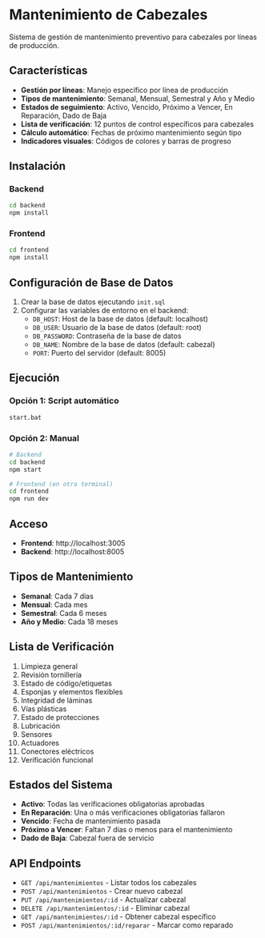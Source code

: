 # Mantenimiento de Cabezales

Sistema de gestión de mantenimiento preventivo para cabezales por líneas de producción.

## Características

- **Gestión por líneas**: Manejo específico por línea de producción
- **Tipos de mantenimiento**: Semanal, Mensual, Semestral y Año y Medio
- **Estados de seguimiento**: Activo, Vencido, Próximo a Vencer, En Reparación, Dado de Baja
- **Lista de verificación**: 12 puntos de control específicos para cabezales
- **Cálculo automático**: Fechas de próximo mantenimiento según tipo
- **Indicadores visuales**: Códigos de colores y barras de progreso

## Instalación

### Backend
```bash
cd backend
npm install
```

### Frontend
```bash
cd frontend
npm install
```

## Configuración de Base de Datos

1. Crear la base de datos ejecutando `init.sql`
2. Configurar las variables de entorno en el backend:
   - `DB_HOST`: Host de la base de datos (default: localhost)
   - `DB_USER`: Usuario de la base de datos (default: root)
   - `DB_PASSWORD`: Contraseña de la base de datos
   - `DB_NAME`: Nombre de la base de datos (default: cabezal)
   - `PORT`: Puerto del servidor (default: 8005)

## Ejecución

### Opción 1: Script automático
```bash
start.bat
```

### Opción 2: Manual
```bash
# Backend
cd backend
npm start

# Frontend (en otra terminal)
cd frontend
npm run dev
```

## Acceso

- **Frontend**: http://localhost:3005
- **Backend**: http://localhost:8005

## Tipos de Mantenimiento

- **Semanal**: Cada 7 días
- **Mensual**: Cada mes
- **Semestral**: Cada 6 meses  
- **Año y Medio**: Cada 18 meses

## Lista de Verificación

1. Limpieza general
2. Revisión tornillería
3. Estado de código/etiquetas
4. Esponjas y elementos flexibles
5. Integridad de láminas
6. Vías plásticas
7. Estado de protecciones
8. Lubricación
9. Sensores
10. Actuadores
11. Conectores eléctricos
12. Verificación funcional

## Estados del Sistema

- **Activo**: Todas las verificaciones obligatorias aprobadas
- **En Reparación**: Una o más verificaciones obligatorias fallaron
- **Vencido**: Fecha de mantenimiento pasada
- **Próximo a Vencer**: Faltan 7 días o menos para el mantenimiento
- **Dado de Baja**: Cabezal fuera de servicio

## API Endpoints

- `GET /api/mantenimientos` - Listar todos los cabezales
- `POST /api/mantenimientos` - Crear nuevo cabezal
- `PUT /api/mantenimientos/:id` - Actualizar cabezal
- `DELETE /api/mantenimientos/:id` - Eliminar cabezal
- `GET /api/mantenimientos/:id` - Obtener cabezal específico
- `POST /api/mantenimientos/:id/reparar` - Marcar como reparado
